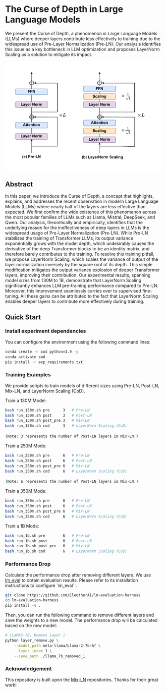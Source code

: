 # The Curse of Depth in Large Language Models

We present the Curse of Depth, a phenomenon in Large Language Models (LLMs) where deeper layers contribute less effectively to training due to the widespread use of Pre-Layer Normalization (Pre-LN). Our analysis identifies this issue as a key bottleneck in LLM optimization and proposes LayerNorm Scaling as a solution to mitigate its impact.

<div align="center">
  <img src="scaling.pdf" alt="Image 2" style="width: 900px; margin: 0 auto;">
</div>


## Abstract

In this paper, we introduce the Curse of Depth, a concept that highlights, explains, and addresses the recent observation in modern Large Language Models (LLMs) where nearly half of the layers are less effective than expected. We first confirm the wide existence of this phenomenon across the most popular families of LLMs such as Llama, Mistral, DeepSeek, and Qwen. Our analysis, theoretically and empirically, identifies that the underlying reason for the ineffectiveness of deep layers in LLMs is the widespread usage of Pre-Layer Normalization (Pre-LN). While Pre-LN stabilizes the training of Transformer LLMs, its output variance exponentially grows with the model depth, which undesirably causes the derivative of the deep Transformer blocks to be an identity matrix, and therefore barely contributes to the training. To resolve this training pitfall, we propose LayerNorm Scaling, which scales the variance of output of the layer normalization inversely by the square root of its depth. This simple modification mitigates the output variance explosion of deeper Transformer layers, improving their contribution. Our experimental results, spanning model sizes from 130M to 1B, demonstrate that LayerNorm Scaling significantly enhances LLM pre-training performance compared to Pre-LN. Moreover, this improvement seamlessly carries over to supervised fine-tuning. All these gains can be attributed to the fact that LayerNorm Scaling enables deeper layers to contribute more effectively during training.

## Quick Start

### Install experiment dependencies

You can configure the environment using the following command lines:

```bash
conda create -n cod python=3.9 -y
conda activate cod
pip install -r exp_requirements.txt
```

### Training Examples
We provide scripts to train models of different sizes using Pre-LN, Post-LN, Mix-LN, and LayerNorm Scaling (CoD).

Train a 130M Model:
```bash
bash run_130m.sh pre      3   # Pre-LN
bash run_130m.sh post     3   # Post-LN
bash run_130m.sh post_pre 3   # Mix-LN
bash run_130m.sh cod      3   # LayerNorm Scaling (CoD)

(Note: 3 represents the number of Post-LN layers in Mix-LN.)
```


Train a 250M Mode:
```bash
bash run_250m.sh pre      6   # Pre-LN
bash run_250m.sh post     6   # Post-LN
bash run_250m.sh post_pre 6   # Mix-LN
bash run_250m.sh cod      6   # LayerNorm Scaling (CoD)

(Note: 6 represents the number of Post-LN layers in Mix-LN.)
```

Train a 350M Mode:
```bash
bash run_350m.sh pre      6   # Pre-LN
bash run_350m.sh post     6   # Post-LN
bash run_350m.sh post_pre 6   # Mix-LN
bash run_350m.sh cod      6   # LayerNorm Scaling (CoD)
```

Train a 1B Mode:
```bash
bash run_1b.sh pre        6   # Pre-LN
bash run_1b.sh post       6   # Post-LN
bash run_1b.sh post_pre   6   # Mix-LN
bash run_1b.sh cod        6   # LayerNorm Scaling (CoD)
```

### Performance Drop
Calculate the performance drop after removing different layers. We use [lm_eval](https://github.com/EleutherAI/lm-evaluation-harness) to obtain evaluation results. Please refer to its installation instructions to configure `lm_eval``.
```bash
git clone https://github.com/EleutherAI/lm-evaluation-harness
cd lm-evaluation-harness
pip install -e .
```

Then, you can run the following command to remove different layers and save the weights to a new model. The performance drop will be calculated based on the new model:
```bash
# LLaMA2-7B, Remove Layer 1
python layer_remove.py \
    --model_path meta-llama/Llama-2-7b-hf \
    --layer_index 1 \
    --save_path ./llama_7b_removed_1
```


### Acknowledgement
This repository is built upon the [Mix-LN](https://github.com/pixeli99/MixLN/tree/main) repositories. Thanks for their great work!
